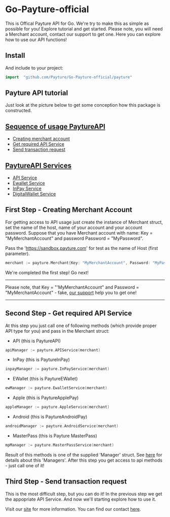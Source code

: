 # Go-Payture-official

This is Offical Payture API for Go. We're try to make this as simple as possible for you! Explore tutorial and get started. Please note, you will need a Merchant account,  contact our support to get one. 
Here you can explore how to use our API functions!

## Install



And include to your project:
```go
import 	"github.com/Payture/Go-Payture-official/payture"
```

## Payture API tutorial
Just look at the picture below to get some conception how this package is constructed. 

## [Sequence of usage PaytureAPI](#newMerchant)

 * [Creating merchant account](#newMerchant)
 * [Get required API Service](#accessToAPI)
 * [Send transaction request](#expandTransaction)

## [PaytureAPI Services](#apiServises)
* [API Service](#api)
* [Ewallet Service](#ewallet)
* [InPay Service](#inpay)
* [DigitalWallet Service](#digital)


## First Step - Creating Merchant Account <a id="newMerchant" ></a>
For getting access to API usage just create the instance of Merchant struct, set the name of the host, name of your account and your account password.  Suppose that you have Merchant account with  name: Key = "MyMerchantAccount" and password Password = "MyPassword".

Pass the 'https://sandbox.payture.com' for test as the name of Host (first parameter).
```go
merchant := payture.Merchant{Key: "MyMerchantAccount", Password: "MyPassword", Host: "https://sandbox.payture.com"}
```
We're completed the first step! Go next!
***
Please note, that  Key = "'MyMerchantAccount" and Password = "MyMerchantAccount"  - fake, [our support](http://payture.com/kontakty/) help you to get one!
***

## Second Step - Get required API Service <a id="accessToAPI" ></a>
At this step you just call one of following methods (which provide proper API type for you) and pass in the Merchant struct: 
* API (this is PaytureAPI)
```go
apiManager := payture.APIService(merchant)
```
* InPay (this is PaytureInPay)
```go
inpayManager := payture.InPayService(merchant)
```
* EWallet (this is PaytureEWallet)
```go
ewManager := payture.EwalletService(merchant)
```
* Apple (this is PaytureApplePay)
```go
appleManager := payture.AppleService(merchant)
```
* Android (this is PaytureAndroidPay)
```go
androidManager := payture.AndroidService(merchant)
```
* MasterPass (this is Payture MasterPass)
```go
mpManager := payture.MasterPassService(merchant)
```

Result of this methods is one of  the supplied 'Manager' struct. See [here]() for details about this 'Managers'. After this step you get access to api methods - just call one of it!

## Third Step - Send transaction request <a id="extpandTransaction" ></a>
This is the most difficult step, but you can do it!
In the previous step we get the appopriate API Service. And now we'll starting explore how to use it.



Visit our [site](http://payture.com/) for more information.
You can find our contact [here](http://payture.com/kontakty/).